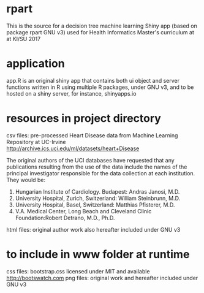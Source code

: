 # rpart
This is the source for a decision tree machine learning Shiny app (based on package rpart GNU v3) used for Health Informatics Master's curriculum at at KI/SU 2017  

# application
app.R is an original shiny app that contains both ui object and server functions written in R using multiple R packages, under GNU v3, and to be hosted on a shiny server, for instance, shinyapps.io  

# resources in project directory 
csv files: pre-processed Heart Disease data from Machine Learning Repository at UC-Irvine
http://archive.ics.uci.edu/ml/datasets/heart+Disease

The original authors of the UCI databases have requested that any publications resulting from the use of the data include the names of the principal investigator responsible for the data collection at each institution. They would be: 
1. Hungarian Institute of Cardiology. Budapest: Andras Janosi, M.D. 
2. University Hospital, Zurich, Switzerland: William Steinbrunn, M.D. 
3. University Hospital, Basel, Switzerland: Matthias Pfisterer, M.D. 
4. V.A. Medical Center, Long Beach and Cleveland Clinic Foundation:Robert Detrano, M.D., Ph.D.

html files: original author work also hereafter included under GNU v3 

# to include in www folder at runtime 
css files: bootstrap.css licensed under MIT and available http://bootswatch.com
png files: original work and hereafter included under GNU v3 

